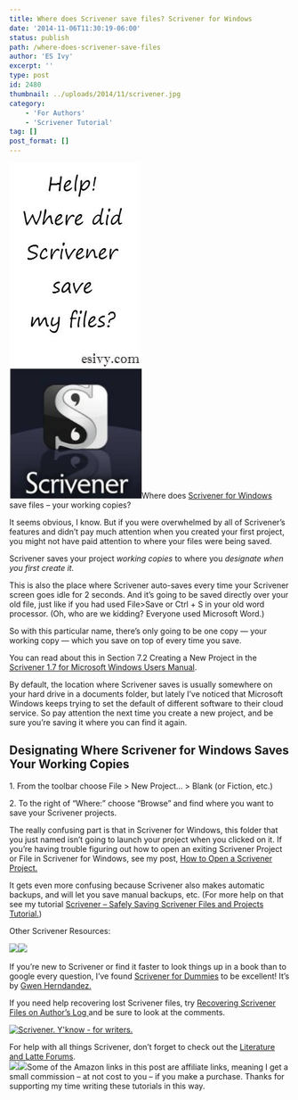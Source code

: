```yaml
---
title: Where does Scrivener save files? Scrivener for Windows
date: '2014-11-06T11:30:19-06:00'
status: publish
path: /where-does-scrivener-save-files
author: 'ES Ivy'
excerpt: ''
type: post
id: 2480
thumbnail: ../uploads/2014/11/scrivener.jpg
category:
    - 'For Authors'
    - 'Scrivener Tutorial'
tag: []
post_format: []
---
```

![where does scrivener for windows save files](../uploads/2014/10/scriv-where-save-238x602.jpg)Where does [Scrivener for Windows ](http://www.amazon.com/gp/product/B0079KJB54/ref=as_li_tl?ie=UTF8&camp=1789&creative=9325&creativeASIN=B0079KJB54&linkCode=as2&tag=esiv-20&linkId=ZMGLQ6NFASUCCEAW)save files – your working copies?

It seems obvious, I know. But if you were overwhelmed by all of Scrivener’s features and didn’t pay much attention when you created your first project, you might not have paid attention to where your files were being saved.

Scrivener saves your project *working copies* to where you *designate when you first create it.*

This is also the place where Scrivener auto-saves every time your Scrivener screen goes idle for 2 seconds. And it’s going to be saved directly over your old file, just like if you had used File&gt;Save or Ctrl + S in your old word processor. (Oh, who are we kidding? Everyone used Microsoft Word.)

So with this particular name, there’s only going to be one copy — your working copy — which you save on top of every time you save.

You can read about this in Section 7.2 Creating a New Project in the [Scrivener 1.7 for Microsoft Windows Users Manual](http://www.literatureandlatte.com/documentation/scrivener-manual-win-a4.pdf).

By default, the location where Scrivener saves is usually somewhere on your hard drive in a documents folder, but lately I’ve noticed that Microsoft Windows keeps trying to set the default of different software to their cloud service. So pay attention the next time you create a new project, and be sure you’re saving it where you can find it again.

Designating Where Scrivener for Windows Saves Your Working Copies
-----------------------------------------------------------------

1\. From the toolbar choose File &gt; New Project… &gt; Blank (or Fiction, etc.)

2\. To the right of “Where:” choose “Browse” and find where you want to save your Scrivener projects.

The really confusing part is that in Scrivener for Windows, this folder that you just named isn’t going to launch your project when you clicked on it. If you’re having trouble figuring out how to open an exiting Scrivener Project or File in Scrivener for Windows, see my post, [How to Open a Scrivener Project.](http://192.168.1.34:4945/?p=2416)

It gets even more confusing because Scrivener also makes automatic backups, and will let you save manual backups, etc. (For more help on that see my tutorial [Scrivener – Safely Saving Scrivener Files and Projects Tutorial.](http://192.168.1.34:4945/?p=2432))

Other Scrivener Resources:

[![](http://ws-na.amazon-adsystem.com/widgets/q?_encoding=UTF8&ASIN=1118312473&Format=_SL250_&ID=AsinImage&MarketPlace=US&ServiceVersion=20070822&WS=1&tag=esiv-20)](http://www.amazon.com/gp/product/1118312473/ref=as_li_tl?ie=UTF8&camp=1789&creative=9325&creativeASIN=1118312473&linkCode=as2&tag=esiv-20&linkId=ALNU4OC3TVIW3DUO)![](http://ir-na.amazon-adsystem.com/e/ir?t=esiv-20&l=as2&o=1&a=1118312473)

If you’re new to Scrivener or find it faster to look things up in a book than to google every question, I’ve found [Scrivener for Dummies](http://www.amazon.com/gp/product/1118312473/ref=as_li_tl?ie=UTF8&camp=1789&creative=9325&creativeASIN=1118312473&linkCode=as2&tag=esiv-20&linkId=ALNU4OC3TVIW3DUO) to be excellent! It’s by [Gwen Herndandez.](http://gwenhernandez.com/)

If you need help recovering lost Scrivener files, try [Recovering Scrivener Files on Author’s Log ](http://www.davidearle.com/2013/01/triage-recovering-scrivener-files-from.html)and be sure to look at the comments.

[![Scrivener. Y'know - for writers.](http://www.literatureandlatte.com/share_scrivener/ForWriters.png)](http://www.literatureandlatte.com/scrivener.php)

For help with all things Scrivener, don’t forget to check out the [Literature and Latte Forums](http://www.literatureandlatte.com/forum/viewforum.php?f=29).  
[![](http://ws-na.amazon-adsystem.com/widgets/q?_encoding=UTF8&ASIN=B0079KJB54&Format=_SL250_&ID=AsinImage&MarketPlace=US&ServiceVersion=20070822&WS=1&tag=esiv-20)](http://www.amazon.com/gp/product/B0079KJB54/ref=as_li_tl?ie=UTF8&camp=1789&creative=9325&creativeASIN=B0079KJB54&linkCode=as2&tag=esiv-20&linkId=ZMGLQ6NFASUCCEAW)![](http://ir-na.amazon-adsystem.com/e/ir?t=esiv-20&l=as2&o=1&a=B0079KJB54)Some of the Amazon links in this post are affiliate links, meaning I get a small commission – at not cost to you – if you make a purchase. Thanks for supporting my time writing these tutorials in this way.
